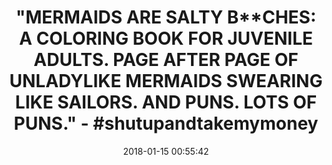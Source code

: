 ---
title: >-
  "MERMAIDS ARE SALTY B**CHES: A COLORING BOOK FOR JUVENILE ADULTS. PAGE AFTER
  PAGE OF UNLADYLIKE MERMAIDS SWEARING LIKE SAILORS. AND PUNS. LOTS OF PUNS." -
  #shutupandtakemymoney
name: 'Mermaids are Salty B**ches: A Coloring Book for Juvenile Adults'
date: '2018-01-15 00:55:42'
buy_now: >-
  https://www.amazon.com/Mermaids-are-Salty-ches-Coloring/dp/1981365621?SubscriptionId=AKIAIA5RBQIWQVTCUEUQ&tag=coldcutdeals-20&linkCode=xm2&camp=2025&creative=165953&creativeASIN=1981365621
description_markdown: |-
  Mermaids are Salty B**ches: A Coloring Book for Juvenile Adults

   
tweet_id_str: '952705818037751808'
price: $9.99
you_save: ''
asin: '1981365621'
image: 'https://images-na.ssl-images-amazon.com/images/I/61W-Z%2ByKLuL.jpg'

---